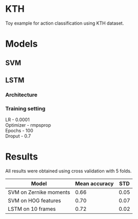# KTH

Toy example for action classification using KTH dataset.

# Models
## SVM

## LSTM
### Architecture

### Training setting
LR - 0.0001 \
Optimizer - rmpsprop \
Epochs - 100 \
Droput - 0.7

# Results
All results were obtained using cross validation with 5 folds.

| Model                  | Mean accuracy | STD  |
|------------------------|---------------|------|
| SVM on Zernike moments | 0.66          | 0.05 |
| SVM on HOG features    | 0.70          | 0.07 |
| LSTM on 10 frames      | 0.72          | 0.02 |
